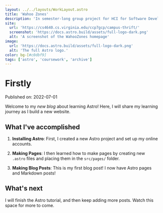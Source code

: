 ```yaml
---
layout: ../../layouts/WorkLayout.astro
title: 'Wahoo Zones'
description: 'In semester-long group project for HCI for Software Development @ the University of Virginia, I worked in a team of five to design a mobile app aimed at helping students and visitors find parking around grounds.'
site:
  url: 'https://cs4640.cs.virginia.edu/ccp7gcp/campus-thrift/'
  screenshot: 'https://docs.astro.build/assets/full-logo-dark.png'
  alt: 'A screenshot of the WahooZones homepage'
image:
  url: 'https://docs.astro.build/assets/full-logo-dark.png'
  alt: 'The full Astro logo.'
color: bg-[#c0dbf9]
tags: ['astro', 'coursework', 'archive']
---
```


# Firstly

Published on: 2022-07-01

Welcome to my _new blog_ about learning Astro! Here, I will share my learning journey as I build a new website.

## What I've accomplished

1. **Installing Astro**: First, I created a new Astro project and set up my online accounts.

2. **Making Pages**: I then learned how to make pages by creating new `.astro` files and placing them in the `src/pages/` folder.

3. **Making Blog Posts**: This is my first blog post! I now have Astro pages and Markdown posts!

## What's next

I will finish the Astro tutorial, and then keep adding more posts. Watch this space for more to come.
